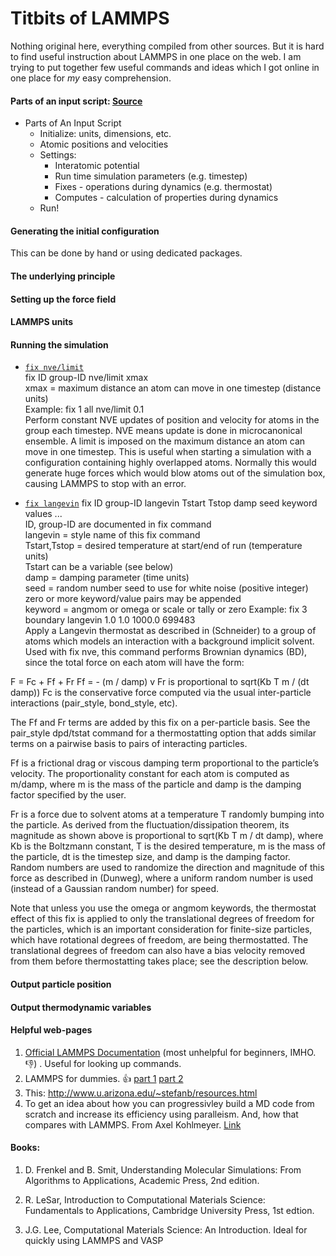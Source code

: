 # Titbits of LAMMPS
Nothing original here, everything compiled from other sources. But it is hard to find
useful instruction about LAMMPS in one place on the web. I am trying to put together 
few useful commands and ideas which I got online in one place for *my* easy comprehension.

#### Parts of an input script: [Source](http://www.u.arizona.edu/~stefanb/Files/HPCTutorials/MD-lammps-Final.pdf)
* Parts of An Input Script
  * Initialize: units, dimensions, etc.
  * Atomic positions and velocities
  * Settings:
    * Interatomic potential
    * Run time simulation parameters (e.g. timestep)
    * Fixes - operations during dynamics (e.g. thermostat)
    * Computes - calculation of properties during dynamics
  * Run!

#### Generating the initial configuration

This can be done by hand or using dedicated packages.

#### The underlying principle

#### Setting up the force field 

#### LAMMPS units 

#### Running the simulation  
* [`fix nve/limit`](http://lammps.sandia.gov/doc/fix_nve_limit.html)  
fix ID group-ID nve/limit xmax  
xmax = maximum distance an atom can move in one timestep (distance units)  
Example: fix 1 all nve/limit 0.1  
Perform constant NVE updates of position and velocity for atoms in the group each timestep. NVE means update is done in microcanonical ensemble. A limit is imposed on the maximum distance an atom can move in one timestep. This is useful when starting a simulation with a configuration containing highly overlapped atoms. Normally this would generate huge forces which would blow atoms out of the simulation box, causing LAMMPS to stop with an error.

* [`fix langevin`](http://lammps.sandia.gov/doc/fix_langevin.html)
fix ID group-ID langevin Tstart Tstop damp seed keyword values ...  
ID, group-ID are documented in fix command  
langevin = style name of this fix command  
Tstart,Tstop = desired temperature at start/end of run (temperature units)  
Tstart can be a variable (see below)  
damp = damping parameter (time units)  
seed = random number seed to use for white noise (positive integer)  
zero or more keyword/value pairs may be appended  
keyword = angmom or omega or scale or tally or zero 
Example: fix 3 boundary langevin 1.0 1.0 1000.0 699483  
Apply a Langevin thermostat as described in (Schneider) to a group of atoms which models an interaction with a background implicit solvent. Used with fix nve, this command performs Brownian dynamics (BD), since the total force on each atom will have the form:

F = Fc + Ff + Fr
Ff = - (m / damp) v
Fr is proportional to sqrt(Kb T m / (dt damp))
Fc is the conservative force computed via the usual inter-particle interactions (pair_style, bond_style, etc).

The Ff and Fr terms are added by this fix on a per-particle basis. See the pair_style dpd/tstat command for a thermostatting option that adds similar terms on a pairwise basis to pairs of interacting particles.

Ff is a frictional drag or viscous damping term proportional to the particle’s velocity. The proportionality constant for each atom is computed as m/damp, where m is the mass of the particle and damp is the damping factor specified by the user.

Fr is a force due to solvent atoms at a temperature T randomly bumping into the particle. As derived from the fluctuation/dissipation theorem, its magnitude as shown above is proportional to sqrt(Kb T m / dt damp), where Kb is the Boltzmann constant, T is the desired temperature, m is the mass of the particle, dt is the timestep size, and damp is the damping factor. Random numbers are used to randomize the direction and magnitude of this force as described in (Dunweg), where a uniform random number is used (instead of a Gaussian random number) for speed.

Note that unless you use the omega or angmom keywords, the thermostat effect of this fix is applied to only the translational degrees of freedom for the particles, which is an important consideration for finite-size particles, which have rotational degrees of freedom, are being thermostatted. The translational degrees of freedom can also have a bias velocity removed from them before thermostatting takes place; see the description below.


#### Output particle position 

#### Output thermodynamic variables 

#### Helpful web-pages 
1. [Official LAMMPS Documentation](http://lammps.sandia.gov/doc/Manual.html) (most unhelpful for beginners, IMHO. :-1:) . Useful for looking up commands.
2. LAMMPS for dummies. :+1:
[part 1](http://wp.df.uba.ar/gebi/wp-content/uploads/sites/9/2016/06/lammps.pdf)
[part 2](http://wp.df.uba.ar/gebi/wp-content/uploads/sites/9/2016/06/ferlammps.pdf)
3. This: http://www.u.arizona.edu/~stefanb/resources.html
4. To get an idea about how you can progressivley build a MD code from scratch and increase its 
efficiency using paralleism. And, how that compares with LAMMPS. From Axel Kohlmeyer. [Link](https://docs.google.com/viewer?a=v&pid=sites&srcid=ZGVmYXVsdGRvbWFpbnxha29obG1leXxneDo0YTNhZTUwMzU2NTIzNzYy)

#### Books:
1. D. Frenkel and B. Smit, Understanding Molecular Simulations: From  Algorithms to Applications, Academic Press, 2nd edition. 

2. R. LeSar, Introduction to Computational Materials Science: Fundamentals to Applications, Cambridge University Press, 1st edtion. 

3. J.G. Lee, Computational Materials Science: An Introduction. Ideal for quickly using LAMMPS and VASP
